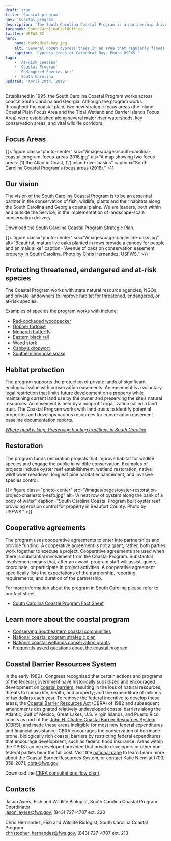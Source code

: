 ```yaml
---
draft: true
title: 'Coastal program'
nav: 'Coastal program'
description: 'The South Carolina Coastal Program is a partnership driven program that conserves and protects natural habitat for federally listed species by providing technical and financial assistance for numerous public and private partners.  The South Carolina Coastal Program is focused on the coastal plain of South Carolina and a portion of Georgia and works in a variety of habitats, including wetlands, uplands, estuaries, and beaches.'
facebook: SouthCarolinaFieldOffice
twitter: USFWS_SC
hero:
    name: cathedral-bay.jpg
    alt: 'Several dozen cypress trees in an area that regularly floods'
    caption: 'Cypress trees at Cathedral Bay. Photo USFWS.'
tags:
    - 'At-Risk Species'
    - 'Coastal Program'
    - 'Endangered Species Act'
    - 'South Carolina'
updated: 'April 29th, 2019'
---
```


Established in 1995, the South Carolina Coastal Program works across coastal South Carolina and Georgia. Although the program works throughout the coastal plain, two new strategic focus areas (the Inland Coastal Plain Focus Area and the Tidal Wetland and Barrier Islands Focus Area) were established along several major river watersheds, key conservation areas, and vital wildlife corridors.

## Focus Areas

{{< figure class="photo-center" src="/images/pages/south-carolina-coastal-program-focus-areas-2018.jpg" alt="A map showing two focus areas: (1) the Atlantic Coast, (2) inland river basins" caption="South Carolina Coastal Program's focus areas (2018)." >}}

## Our vision

The vision of the South Carolina Coastal Program is to be an essential partner in the conservation of fish, wildlife, plants and their habitats along the South Carolina and Georgia coastal plains. We are leaders, both within and outside the Service, in the implementation of landscape-scale conservation delivery.

Download the [South Carolina Coastal Program Strategic Plan](/pdf/strategic-plan/south-carolina-coastal-program-strategic-plan.pdf).

{{< figure class="photo-center" src="/images/pages/ingleside-oaks.jpg" alt="Beautiful, mature live oaks planted in rows provide a canopy for people and animals alike" caption="Avenue of oaks on conservation easement property in South Carolina. Photo by Chris Hernandez, USFWS." >}}

## Protecting threatened, endangered and at-risk species

The Coastal Program works with state natural resource agencies, NGOs, and private landowners to improve habitat for threatened, endangered, or at-risk species.

Examples of species the program works with include:

- [Red-cockaded woodpecker](https://ecos.fws.gov/ecp0/profile/speciesProfile?sId=7614)
- [Gopher tortoise](/pdf/fact-sheet/sc-gopher-tortoise.pdf)
- [Monarch butterfly](/pdf/fact-sheet/sc-monarch-butterfly.pdf)
- [Eastern black rail](/wildlife/birds/eastern-black-rail/)
- [Wood stork](https://ecos.fws.gov/ecp0/profile/speciesProfile?sId=8477)
- [Canby’s dropwort](https://ecos.fws.gov/ecp0/profile/speciesProfile?sId=7738)
- [Southern hognose snake](/wildlife/reptiles/southern-hognose-snake)

## Habitat protection

The program supports the protection of private lands of significant ecological value with conservation easements. An easement is a voluntary legal restriction that limits future development on a property while maintaining current land use by the owner and preserving the site’s natural resources. An easement is held by a nonprofit organization called a land trust. The Coastal Program works with land trusts to identify potential properties and develops various resources for conservation easement baseline documentation reports.

[*Where quail is king: Preserving hunting traditions in South Carolina*](https://www.fws.gov/natures-good-neighbors/stories/where-quail-is-king/)

## Restoration

The program funds restoration projects that improve habitat for wildlife species and engage the public in wildlife conservation. Examples of projects include oyster reef establishment, wetland restoration, native wildflower meadows, longleaf pine habitat enhancement, and invasive species control.

{{< figure class="photo-center" src="/images/pages/oyster-restoration-project-charleston-esfo.jpg" alt="A neat row of oysters along the bank of a body of water" caption="South Carolina Coastal Program built oyster reef providing erosion control for property in Beaufort County. Photo by USFWS." >}}

## Cooperative agreements

The program uses cooperative agreements to enter into partnerships and provide funding. A cooperative agreement is not a grant; rather, both parties work together to execute a project. Cooperative agreements are used when there is substantial involvement from the Coastal Program. Substantial involvement means that, after an award, program staff will assist, guide, coordinate, or participate in project activities. A cooperative agreement specifically lists the expectations of the partnership, reporting requirements, and duration of the partnership.

For more information about the program in South Carolina please refer to our fact sheet

- [South Carolina Coastal Program Fact Sheet](/pdf/fact-sheet/south-carolina-coastal-program.pdf)

## Learn more about the coastal program

- [Conserving Southeastern coastal communities](/our-services/coastal-conservation/)
- [National coastal program strategic plan](https://www.fws.gov/coastal/strategicPlan.html)
- [National coastal wetlands conservation grants](https://www.fws.gov/coastal/CoastalGrants/index.html)
- [Frequently asked questions about the coastal program](https://www.fws.gov/coastal/faq.html)

## Coastal Barrier Resources System

In the early 1980s, Congress recognized that certain actions and programs of the federal government have historically subsidized and encouraged development on [coastal barriers](https://www.fws.gov/CBRA/Coastal-Barriers.html), resulting in the loss of natural resources; threats to human life, health, and property; and the expenditure of millions of tax dollars each year. To remove the federal incentive to develop these areas, the [Coastal Barrier Resources Act](https://www.fws.gov/CBRA/Legislation.html) (CBRA) of 1982 and subsequent amendments designated relatively undeveloped coastal barriers along the Atlantic, Gulf of Mexico, Great Lakes, U.S. Virgin Islands, and Puerto Rico coasts as part of the [John H. Chafee Coastal Barrier Resources System](https://www.fws.gov/CBRA/Act.html#CBRS) (CBRS), and made these areas ineligible for most new federal expenditures and financial assistance. CBRA encourages the conservation of hurricane-prone, biologically rich coastal barriers by restricting federal expenditures that encourage development, such as federal flood insurance. Areas within the CBRS can be developed provided that private developers or other non-federal parties bear the full cost. Visit the [national page](https://www.fws.gov/CBRA/) to learn Learn more about the Coastal Barrier Resources System, or contact Katie Niemi at (703) 358-2071; [cbra@fws.gov](mailto:cbra@fws.gov).

Download the [CBRA consultations flow chart](https://www.fws.gov/cbra/documents/CBRA_Consultation_Flowchart_2018_02_01.pdf).

## Contacts

Jason Ayers, Fish and Wildlife Biologist, South Carolina Coastal Program Coordinator  
[jason_ayers@fws.gov](mailto:jason_ayers@fws.gov), (843) 727-4707 ext. 220

Chris Hernandez, Fish and Wildlife Biologist, South Carolina Coastal Program  
[christopher_hernandez@fws.gov](mailto:christopher_hernandez@fws.gov), (843) 727-4707 ext. 213
